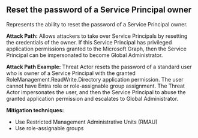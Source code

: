 ## Reset the password of a Service Principal owner

Represents the ability to reset the password of a Service Principal owner.

**Attack Path:** Allows attackers to take over Service Principals by resetting the credentials of the owner. If this Service Principal has privileged application permissions granted to the Microsoft Graph, then the Service Principal can be impersonated to become Global Administrator.

**Attack Path Example:** Threat Actor resets the password of a standard user who is owner of a Service Principal with the granted RoleManagement.ReadWrite.Directory application permission. The user cannot have Entra role or role-assignable group assignment. The Threat Actor impersonates the user, and then the Service Principal to abuse the granted application permission and escalates to Global Administrator.

**Mitigation techniques:**
- Use Restricted Management  Administrative Units (RMAU)
- Use role-assignable groups